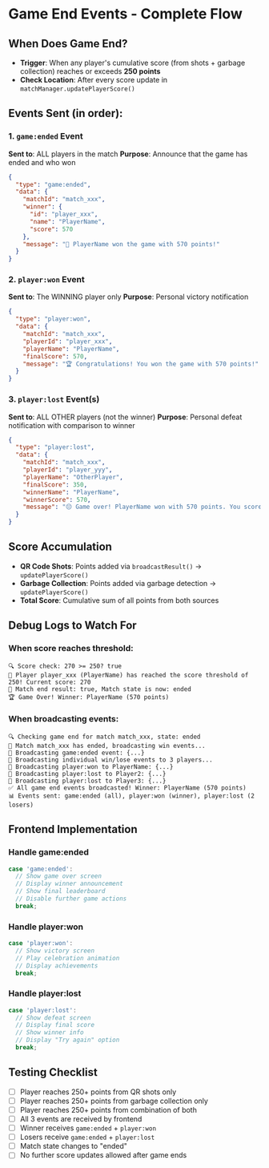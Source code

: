 # Game End Events - Complete Flow

## When Does Game End?

- **Trigger**: When any player's cumulative score (from shots + garbage collection) reaches or exceeds **250 points**
- **Check Location**: After every score update in `matchManager.updatePlayerScore()`

## Events Sent (in order):

### 1. `game:ended` Event

**Sent to**: ALL players in the match
**Purpose**: Announce that the game has ended and who won

```json
{
  "type": "game:ended",
  "data": {
    "matchId": "match_xxx",
    "winner": {
      "id": "player_xxx",
      "name": "PlayerName",
      "score": 570
    },
    "message": "🎉 PlayerName won the game with 570 points!"
  }
}
```

### 2. `player:won` Event

**Sent to**: The WINNING player only
**Purpose**: Personal victory notification

```json
{
  "type": "player:won",
  "data": {
    "matchId": "match_xxx",
    "playerId": "player_xxx",
    "playerName": "PlayerName",
    "finalScore": 570,
    "message": "🏆 Congratulations! You won the game with 570 points!"
  }
}
```

### 3. `player:lost` Event(s)

**Sent to**: ALL OTHER players (not the winner)
**Purpose**: Personal defeat notification with comparison to winner

```json
{
  "type": "player:lost",
  "data": {
    "matchId": "match_xxx",
    "playerId": "player_yyy",
    "playerName": "OtherPlayer",
    "finalScore": 350,
    "winnerName": "PlayerName",
    "winnerScore": 570,
    "message": "😔 Game over! PlayerName won with 570 points. You scored 350 points."
  }
}
```

## Score Accumulation

- **QR Code Shots**: Points added via `broadcastResult()` → `updatePlayerScore()`
- **Garbage Collection**: Points added via garbage detection → `updatePlayerScore()`
- **Total Score**: Cumulative sum of all points from both sources

## Debug Logs to Watch For

### When score reaches threshold:

```
🔍 Score check: 270 >= 250? true
🎉 Player player_xxx (PlayerName) has reached the score threshold of 250! Current score: 270
🏁 Match end result: true, Match state is now: ended
🏆 Game Over! Winner: PlayerName (570 points)
```

### When broadcasting events:

```
🔍 Checking game end for match match_xxx, state: ended
🎯 Match match_xxx has ended, broadcasting win events...
📡 Broadcasting game:ended event: {...}
📡 Broadcasting individual win/lose events to 3 players...
📡 Broadcasting player:won to PlayerName: {...}
📡 Broadcasting player:lost to Player2: {...}
📡 Broadcasting player:lost to Player3: {...}
✅ All game end events broadcasted! Winner: PlayerName (570 points)
📊 Events sent: game:ended (all), player:won (winner), player:lost (2 losers)
```

## Frontend Implementation

### Handle game:ended

```javascript
case 'game:ended':
  // Show game over screen
  // Display winner announcement
  // Show final leaderboard
  // Disable further game actions
  break;
```

### Handle player:won

```javascript
case 'player:won':
  // Show victory screen
  // Play celebration animation
  // Display achievements
  break;
```

### Handle player:lost

```javascript
case 'player:lost':
  // Show defeat screen
  // Display final score
  // Show winner info
  // Display "Try again" option
  break;
```

## Testing Checklist

- [ ] Player reaches 250+ points from QR shots only
- [ ] Player reaches 250+ points from garbage collection only
- [ ] Player reaches 250+ points from combination of both
- [ ] All 3 events are received by frontend
- [ ] Winner receives `game:ended` + `player:won`
- [ ] Losers receive `game:ended` + `player:lost`
- [ ] Match state changes to "ended"
- [ ] No further score updates allowed after game ends
